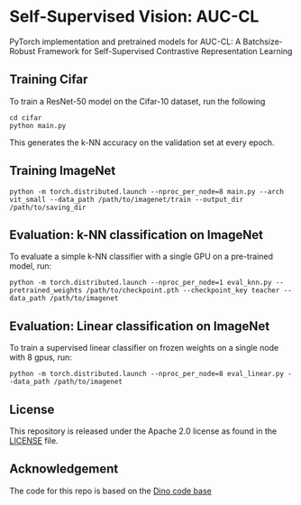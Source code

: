 
# Self-Supervised Vision: AUC-CL

PyTorch implementation and pretrained models for AUC-CL: A Batchsize-Robust Framework for Self-Supervised Contrastive Representation Learning

## Training Cifar
To train a ResNet-50 model on the Cifar-10 dataset, run the following

```
cd cifar
python main.py
```
This generates the k-NN accuracy on the validation set at every epoch.

## Training ImageNet
```
python -m torch.distributed.launch --nproc_per_node=8 main.py --arch vit_small --data_path /path/to/imagenet/train --output_dir /path/to/saving_dir
```

## Evaluation: k-NN classification on ImageNet
To evaluate a simple k-NN classifier with a single GPU on a pre-trained model, run:
```
python -m torch.distributed.launch --nproc_per_node=1 eval_knn.py --pretrained_weights /path/to/checkpoint.pth --checkpoint_key teacher --data_path /path/to/imagenet 
```

## Evaluation: Linear classification on ImageNet
To train a supervised linear classifier on frozen weights on a single node with 8 gpus, run:
```
python -m torch.distributed.launch --nproc_per_node=8 eval_linear.py --data_path /path/to/imagenet
```

## License
This repository is released under the Apache 2.0 license as found in the [LICENSE](LICENSE) file.

## Acknowledgement
The code for this repo is based on the [Dino code base](https://github.com/facebookresearch/dino)

